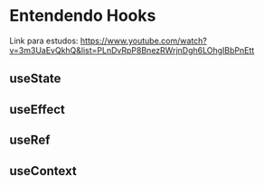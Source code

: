  # Entendendo Hooks
 Link para estudos: https://www.youtube.com/watch?v=3m3UaEvQkhQ&list=PLnDvRpP8BnezRWrjnDgh6LOhgIBbPnEtt

 ## useState 
 ## useEffect
 ## useRef
 ## useContext 
